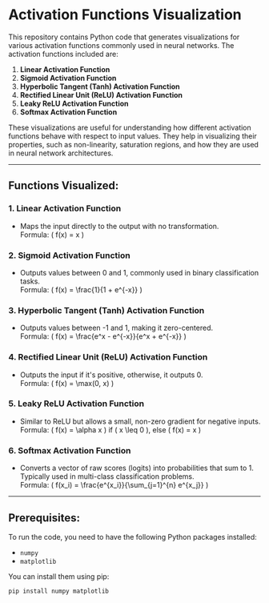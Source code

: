 # Activation Functions Visualization

This repository contains Python code that generates visualizations for various activation functions commonly used in neural networks. The activation functions included are:

1. **Linear Activation Function**
2. **Sigmoid Activation Function**
3. **Hyperbolic Tangent (Tanh) Activation Function**
4. **Rectified Linear Unit (ReLU) Activation Function**
5. **Leaky ReLU Activation Function**
6. **Softmax Activation Function**

These visualizations are useful for understanding how different activation functions behave with respect to input values. They help in visualizing their properties, such as non-linearity, saturation regions, and how they are used in neural network architectures.

---

## Functions Visualized:

### 1. **Linear Activation Function**
- Maps the input directly to the output with no transformation.  
  Formula: \( f(x) = x \)

### 2. **Sigmoid Activation Function**
- Outputs values between 0 and 1, commonly used in binary classification tasks.  
  Formula: \( f(x) = \frac{1}{1 + e^{-x}} \)

### 3. **Hyperbolic Tangent (Tanh) Activation Function**
- Outputs values between -1 and 1, making it zero-centered.  
  Formula: \( f(x) = \frac{e^x - e^{-x}}{e^x + e^{-x}} \)

### 4. **Rectified Linear Unit (ReLU) Activation Function**
- Outputs the input if it's positive, otherwise, it outputs 0.  
  Formula: \( f(x) = \max(0, x) \)

### 5. **Leaky ReLU Activation Function**
- Similar to ReLU but allows a small, non-zero gradient for negative inputs.  
  Formula: \( f(x) = \alpha x \) if \( x \leq 0 \), else \( f(x) = x \)

### 6. **Softmax Activation Function**
- Converts a vector of raw scores (logits) into probabilities that sum to 1. Typically used in multi-class classification problems.  
  Formula: \( f(x_i) = \frac{e^{x_i}}{\sum_{j=1}^{n} e^{x_j}} \)

---

## Prerequisites:

To run the code, you need to have the following Python packages installed:
- `numpy`
- `matplotlib`

You can install them using pip:

```bash
pip install numpy matplotlib
